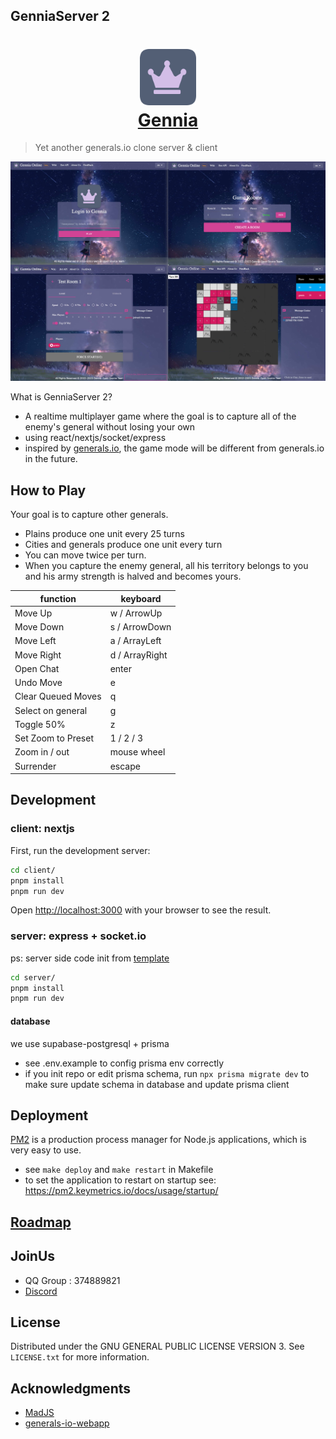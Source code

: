 ## GenniaServer 2

<h1 align="center">
  <img src="client/public/img/favicon.png" style="height: 90px;"alt="Gennia">
  <br>
  <a href="https://gennia.io"> Gennia</a>
</h1>

> Yet another generals.io clone server & client

![**Gennia Game UI**](gennia.jpg)

What is GenniaServer 2?

- A realtime multiplayer game where the goal is to capture all of the enemy's general without losing your own
- using react/nextjs/socket/express
- inspired by [generals.io](https://generals.io), the game mode will be different from generals.io in the future.

## How to Play

Your goal is to capture other generals.

- Plains produce one unit every 25 turns
- Cities and generals produce one unit every turn
- You can move twice per turn.
- When you capture the enemy general, all his territory belongs to you and his army strength is halved and becomes yours.

| function           | keyboard       |
| ------------------ | -------------- |
| Move Up            | w / ArrowUp    |
| Move Down          | s / ArrowDown  |
| Move Left          | a / ArrayLeft  |
| Move Right         | d / ArrayRight |
| Open Chat          | enter          |
| Undo Move          | e              |
| Clear Queued Moves | q              |
| Select on general  | g              |
| Toggle 50%         | z              |
| Set Zoom to Preset | 1 / 2 / 3      |
| Zoom in / out      | mouse wheel    |
| Surrender          | escape         |

## Development

### client: nextjs

First, run the development server:

```bash
cd client/
pnpm install
pnpm run dev
```

Open [http://localhost:3000](http://localhost:3000) with your browser to see the result.

### server: express + socket.io

ps: server side code init from [template](https://github.com/nisicadmir/nodejs-typescript/tree/master/tutorial-5)

```bash
cd server/
pnpm install
pnpm run dev
```

#### database

we use supabase-postgresql + prisma

- see .env.example to config prisma env correctly
- if you init repo or edit prisma schema, run `npx prisma migrate dev` to make sure update schema in database and update prisma client

## Deployment

[PM2](https://pm2.keymetrics.io/docs/usage/quick-start/) is a production process manager for Node.js applications, which is very easy to use.

- see `make deploy` and `make restart` in Makefile
- to set the application to restart on startup see: https://pm2.keymetrics.io/docs/usage/startup/

## [Roadmap](https://github.com/orgs/GenniaApp/projects/1)

## JoinUs

- QQ Group : 374889821
- [Discord](https://discord.gg/TXVmzZAE)

## License

Distributed under the GNU GENERAL PUBLIC LICENSE VERSION 3. See `LICENSE.txt` for more information.

## Acknowledgments

- [MadJS](https://github.com/fluffybeastgames/MadJS/)
- [generals-io-webapp](https://github.com/dhyegocalota/generals-io-webapp)
